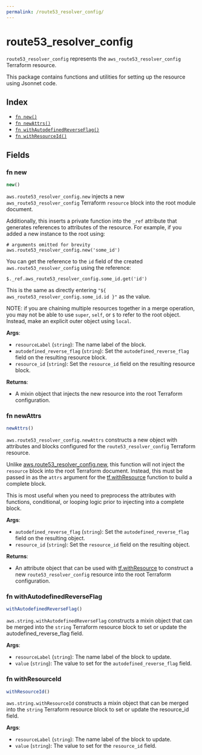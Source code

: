 ```yaml
---
permalink: /route53_resolver_config/
---
```


# route53_resolver_config

`route53_resolver_config` represents the `aws_route53_resolver_config` Terraform resource.



This package contains functions and utilities for setting up the resource using Jsonnet code.


## Index

* [`fn new()`](#fn-new)
* [`fn newAttrs()`](#fn-newattrs)
* [`fn withAutodefinedReverseFlag()`](#fn-withautodefinedreverseflag)
* [`fn withResourceId()`](#fn-withresourceid)

## Fields

### fn new

```ts
new()
```


`aws.route53_resolver_config.new` injects a new `aws_route53_resolver_config` Terraform `resource`
block into the root module document.

Additionally, this inserts a private function into the `_ref` attribute that generates references to attributes of the
resource. For example, if you added a new instance to the root using:

    # arguments omitted for brevity
    aws.route53_resolver_config.new('some_id')

You can get the reference to the `id` field of the created `aws.route53_resolver_config` using the reference:

    $._ref.aws_route53_resolver_config.some_id.get('id')

This is the same as directly entering `"${ aws_route53_resolver_config.some_id.id }"` as the value.

NOTE: if you are chaining multiple resources together in a merge operation, you may not be able to use `super`, `self`,
or `$` to refer to the root object. Instead, make an explicit outer object using `local`.

**Args**:
  - `resourceLabel` (`string`): The name label of the block.
  - `autodefined_reverse_flag` (`string`): Set the `autodefined_reverse_flag` field on the resulting resource block.
  - `resource_id` (`string`): Set the `resource_id` field on the resulting resource block.

**Returns**:
- A mixin object that injects the new resource into the root Terraform configuration.


### fn newAttrs

```ts
newAttrs()
```


`aws.route53_resolver_config.newAttrs` constructs a new object with attributes and blocks configured for the `route53_resolver_config`
Terraform resource.

Unlike [aws.route53_resolver_config.new](#fn-new), this function will not inject the `resource`
block into the root Terraform document. Instead, this must be passed in as the `attrs` argument for the
[tf.withResource](https://github.com/tf-libsonnet/core/tree/main/docs#fn-withresource) function to build a complete block.

This is most useful when you need to preprocess the attributes with functions, conditional, or looping logic prior to
injecting into a complete block.

**Args**:
  - `autodefined_reverse_flag` (`string`): Set the `autodefined_reverse_flag` field on the resulting object.
  - `resource_id` (`string`): Set the `resource_id` field on the resulting object.

**Returns**:
  - An attribute object that can be used with [tf.withResource](https://github.com/tf-libsonnet/core/tree/main/docs#fn-withresource) to construct a new `route53_resolver_config` resource into the root Terraform configuration.


### fn withAutodefinedReverseFlag

```ts
withAutodefinedReverseFlag()
```

`aws.string.withAutodefinedReverseFlag` constructs a mixin object that can be merged into the `string`
Terraform resource block to set or update the autodefined_reverse_flag field.



**Args**:
  - `resourceLabel` (`string`): The name label of the block to update.
  - `value` (`string`): The value to set for the `autodefined_reverse_flag` field.


### fn withResourceId

```ts
withResourceId()
```

`aws.string.withResourceId` constructs a mixin object that can be merged into the `string`
Terraform resource block to set or update the resource_id field.



**Args**:
  - `resourceLabel` (`string`): The name label of the block to update.
  - `value` (`string`): The value to set for the `resource_id` field.
